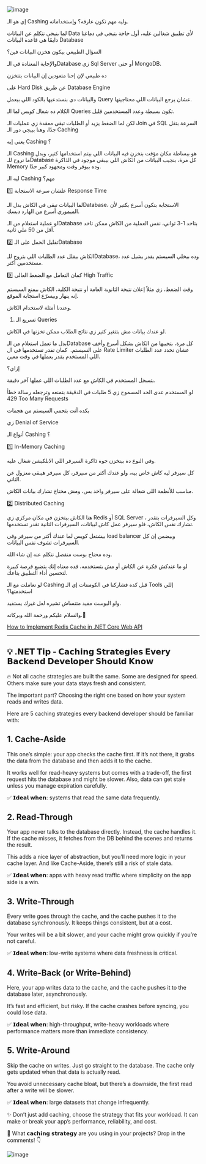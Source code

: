 
![image](https://github.com/user-attachments/assets/91970931-ddd1-4d1c-9d76-b41d8a80da25)



إي هو الـ Cashing وليه مهم تكون عارفه؟ وإستخداماته.  


لما بنيجي نتكلم عن البيانات Data لأي تطبيق شغالين عليه، أول حاجة بتيجي في دماغنا دايمًا هي قاعدة البيانات Database


السؤال الطبيعي بيكون هخزن البيانات فين؟ 

والإجابة المعتادة في الـDatabase زي Sql Server أو حتى MongoDB.


ده طبيعي لإن إحنا متعودين إن البيانات بتتخزن

 على Hard Disk عن طريق Database Engine
 
والبيانات دي بنستدعيها بالكود اللي بيعمل Query عشان يرجع البيانات اللي محتاجينها.


 الكلام ده شغال كويس لما الـ Queries تكون بسيطة وعدد المستخدمين قليل.
 
 ‏
 ‏لكن لما الضغط يزيد أو الطلبات تبقى معقدة زي عمليات الـJoin في SQL السرعة بتقل جدًا، وهنا بييجي دور 
الـ Caching

يعني إيه Cashing ؟

الـ Cashing هو ببساطة مكان مؤقت بنخزن فيه البيانات اللي بيتم استخدامها كتير، وبدل ما نروح للـDatabase كل مرة، بنجيب البيانات من الكاش اللي بيبقى موجود في الذاكرة Memory وده بيوفر وقت ومجهود كبير جدًا.

ليه الـ Cashing مهم؟

1️⃣ علشان سرعة الاستجابة Response Time

لما البيانات تبقى في الكاش بدل الـDatabase، الاستجابة بتكون أسرع بكتير لأن الميموري أسرع من الهارد ديسك.

لو عملية استعلام من الـDatabase بتاخد 1-3 ثواني، نفس العملية من الكاش ممكن تاخد أقل من 50 ملي ثانية.

2️⃣ تقليل الحمل على الـDatabase

الكاش بيقلل عدد الطلبات اللي بتروح للـDatabase، وده بيخلي السيستم يقدر يشيل عدد مستخدمين أكتر.

3️⃣ كمان التعامل مع الضغط العالي High Traffic

وقت الضغط، زي مثلاً إعلان نتيجة الثانوية العامة أو نتيجة الكلية، الكاش بيمنع السيستم إنه ينهار وبيسرّع استجابة الموقع.

وعندنا أمثلة لاستخدام الكاش. 

1. تسريع الـ Queries


لو عندك بيانات مش بتتغير كتير زي نتائج الطلاب ممكن تخزنها في الكاش.

 بدل ما تعمل استعلام من الـDatabase كل مرة، بتجيبها من الكاش بشكل أسرع وأخف على السيستم.
 ‏
كمان تقدر تستخدمها في ال Rate Limiter عشان تحدد عدد الطلبات اللي المستخدم يقدر يعملها في وقت معين.

إزاي؟

بتسجل المستخدم في الكاش مع عدد الطلبات اللي عملها آخر دقيقة.

لو المستخدم عدى الحد المسموح زي 5 طلبات في الدقيقة بتمنعه وترجعله رسالة خطأ 429 Too Many Requests

بكده أنت بتحمي السيستم من هجمات

 زي Denial of Service 
 

أنواع الـ Cashing ؟

1️⃣ In-Memory Caching

وفي النوع ده بيتخزن جوه ذاكرة السيرفر اللي الابلكيشن شغال عليه. 

كل سيرفر ليه كاش خاص بيه، ولو عندك أكتر من سيرفر، كل سيرفر هيبقى معزول عن التاني.

مناسب للأنظمة اللي شغالة على سيرفر واحد بس، ومش محتاج تشارك بيانات الكاش.


2️⃣ Distributed Caching

هنا الكاش بيتخزن في مكان مركزي زي Redis أو SQL Server ، وكل السيرفرات بتقدر تشارك نفس الكاش، فلو سيرفر عمل كاش لبيانات، السيرفرات التانية تقدر تستخدمها.

بيشتغل كويس لما عندك أكتر من سيرفر وفي load balancer وبيضمن إن كل السيرفرات تشوف نفس البيانات.

وده محتاج بوست منفصل نتكلم عنه إن شاء الله.

لو ما عندكش فكرة عن الكاش أو مش بتستخدمه، فده معناه إنك بتضيع فرصة كبيرة لتحسين أداء التطبيق بتاعك. 

لو تعاملت مع الـ Cashing قبل كده فشاركنا في الكومنتات إي الـ Tools إللي استخدمتها؟ 

ولو البوست مفيد متنساش تشيره لعل غيرك يستفيد.

والسلام عليكم ورحمة الله وبركاته.👋


[How to Implement Redis Cache in .NET Core Web API](https://www.voidgeeks.com/tutorial/How-to-Implement-Redis-Cache-in-NET-Core-Web-API/23)

-----------------------------------------------------------------------------------------------------
## 💡 .𝗡𝗘𝗧 𝗧𝗶𝗽 - 𝗖𝗮𝗰𝗵𝗶𝗻𝗴 𝗦𝘁𝗿𝗮𝘁𝗲𝗴𝗶𝗲𝘀 𝗘𝘃𝗲𝗿𝘆 𝗕𝗮𝗰𝗸𝗲𝗻𝗱 𝗗𝗲𝘃𝗲𝗹𝗼𝗽𝗲𝗿 𝗦𝗵𝗼𝘂𝗹𝗱 𝗞𝗻𝗼𝘄

🔥 Not all cache strategies are built the same. Some are designed for speed. Others make sure your data stays fresh and consistent.

The important part? Choosing the right one based on how your system reads and writes data.

Here are 5 caching strategies every backend developer should be familiar with: 

## 1. Cache-Aside 

This one’s simple: your app checks the cache first. If it’s not there, it grabs the data from the database and then adds it to the cache.

It works well for read-heavy systems but comes with a trade-off, the first request hits the database and might be slower. Also, data can get stale unless you manage expiration carefully.

✅ 𝗜𝗱𝗲𝗮𝗹 𝘄𝗵𝗲𝗻: systems that read the same data frequently.

## 2. Read-Through

Your app never talks to the database directly. Instead, the cache handles it. If the cache misses, it fetches from the DB behind the scenes and returns the result.

This adds a nice layer of abstraction, but you’ll need more logic in your cache layer. And like Cache-Aside, there’s still a risk of stale data.

✅ 𝗜𝗱𝗲𝗮𝗹 𝘄𝗵𝗲𝗻: apps with heavy read traffic where simplicity on the app side is a win.

## 3. Write-Through

Every write goes through the cache, and the cache pushes it to the database synchronously. It keeps things consistent, but at a cost.

Your writes will be a bit slower, and your cache might grow quickly if you’re not careful.

✅ 𝗜𝗱𝗲𝗮𝗹 𝘄𝗵𝗲𝗻: low-write systems where data freshness is critical.


## 4. Write-Back (or Write-Behind)

Here, your app writes data to the cache, and the cache pushes it to the database later, asynchronously.

It’s fast and efficient, but risky. If the cache crashes before syncing, you could lose data.

✅ 𝗜𝗱𝗲𝗮𝗹 𝘄𝗵𝗲𝗻: high-throughput, write-heavy workloads where performance matters more than immediate consistency.

## 5. Write-Around

Skip the cache on writes. Just go straight to the database. The cache only gets updated when that data is actually read.

You avoid unnecessary cache bloat, but there’s a downside, the first read after a write will be slower.

✅ 𝗜𝗱𝗲𝗮𝗹 𝘄𝗵𝗲𝗻: large datasets that change infrequently.

✨ Don’t just add caching, choose the strategy that fits your workload. It can make or break your app’s performance, reliability, and cost.

💬 What 𝗰𝗮𝗰𝗵𝗶𝗻𝗴 𝘀𝘁𝗿𝗮𝘁𝗲𝗴𝘆 are you using in your projects? Drop in the comments! 👇 


![image](https://github.com/user-attachments/assets/ddd1a095-0324-4e18-914f-2244e76605d7)
